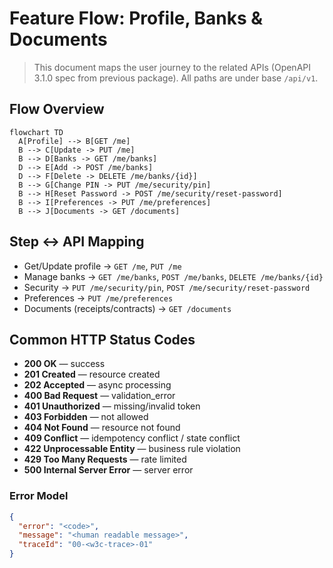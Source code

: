# Feature Flow: Profile, Banks & Documents

> This document maps the user journey to the related APIs (OpenAPI 3.1.0 spec from previous package). All paths are under base `/api/v1`.

## Flow Overview
```mermaid
flowchart TD
  A[Profile] --> B[GET /me]
  B --> C[Update -> PUT /me]
  B --> D[Banks -> GET /me/banks]
  D --> E[Add -> POST /me/banks]
  D --> F[Delete -> DELETE /me/banks/{id}]
  B --> G[Change PIN -> PUT /me/security/pin]
  B --> H[Reset Password -> POST /me/security/reset-password]
  B --> I[Preferences -> PUT /me/preferences]
  B --> J[Documents -> GET /documents]
```

## Step ↔ API Mapping
- Get/Update profile → `GET /me`, `PUT /me`
- Manage banks → `GET /me/banks`, `POST /me/banks`, `DELETE /me/banks/{id}`
- Security → `PUT /me/security/pin`, `POST /me/security/reset-password`
- Preferences → `PUT /me/preferences`
- Documents (receipts/contracts) → `GET /documents`


## Common HTTP Status Codes
- **200 OK** — success
- **201 Created** — resource created
- **202 Accepted** — async processing
- **400 Bad Request** — validation_error
- **401 Unauthorized** — missing/invalid token
- **403 Forbidden** — not allowed
- **404 Not Found** — resource not found
- **409 Conflict** — idempotency conflict / state conflict
- **422 Unprocessable Entity** — business rule violation
- **429 Too Many Requests** — rate limited
- **500 Internal Server Error** — server error


### Error Model
```json
{
  "error": "<code>",
  "message": "<human readable message>",
  "traceId": "00-<w3c-trace>-01"
}
```
